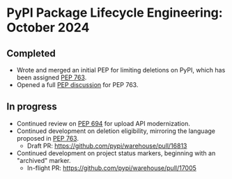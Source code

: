 # PyPI Package Lifecycle Engineering: October 2024

## Completed

* Wrote and merged an initial PEP for limiting deletions on PyPI, which
  has been assigned [PEP 763].
* Opened a full [PEP discussion] for PEP 763.

## In progress

* Continued review on [PEP 694] for upload API modernization.
* Continued development on deletion eligibility, mirroring the language
  proposed in [PEP 763].
  * Draft PR: https://github.com/pypi/warehouse/pull/16813
* Continued development on project status markers, beginning with an
  "archived" marker.
  * In-flight PR: https://github.com/pypi/warehouse/pull/17005

[PEP 763]: https://peps.python.org/pep-0763/

[PEP discussion]: https://discuss.python.org/t/pep-763-limiting-deletions-on-pypi/69487

[PEP 694]: https://peps.python.org/pep-0694/
